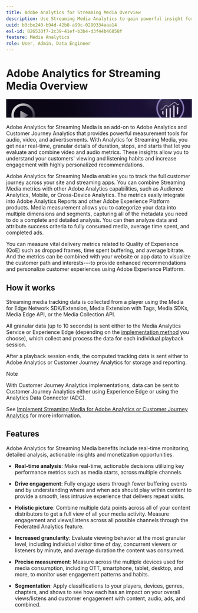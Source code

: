 ```yaml
---
title: Adobe Analytics for Streaming Media Overview
description: Use Streaming Media Analytics to gain powerful insight for content, audio, and advertisements.
uuid: b3cbe240-b94d-42b8-a99c-0280334aaa14
exl-id: 826530f7-2c39-41ef-b3b4-d3f44b46858f
feature: Media Analytics
role: User, Admin, Data Engineer
---
```

# Adobe Analytics for Streaming Media Overview

![Banner](./assets/media_analytics_banner.png)

Adobe Analytics for Streaming Media is an add-on to Adobe Analytics and Customer Journey Analytics that provides powerful measurement tools for audio, video, and advertisements. With Analytics for Streaming Media, you get near real-time, granular details of duration, stops, and starts that let you evaluate and combine video and audio metrics. These insights allow you to understand your customers' viewing and listening habits and increase engagement with highly personalized recommendations.

Adobe Analytics for Streaming Media enables you to track the full customer journey across your site and streaming apps. You can combine Streaming Media metrics with other Adobe Analytics capabilities, such as Audience Analytics, Mobile, or Cross-Device Analytics. The metrics easily integrate into Adobe Analytics Reports and other Adobe Experience Platform products. Media measurement allows you to categorize your data into multiple dimensions and segments, capturing all of the metadata you need to do a complete and detailed analysis. You can then analyze data and attribute success criteria to fully consumed media, average time spent, and completed ads.

You can measure vital delivery metrics related to Quality of Experience (QoE) such as dropped frames, time spent buffering, and average bitrate. And the metrics can be combined with your website or app data to visualize the customer path and interests---to provide enhanced recommendations and personalize customer experiences using Adobe Experience Platform.

## How it works

Streaming media tracking data is collected from a player using the Media for Edge Network SDK/Extension, Media Extension with Tags, Media SDKs, Media Edge API, or the Media Collection API. 

All granular data (up to 10 seconds) is sent either to the Media Analytics Service or Experience Edge (depending on the [implementation method](/help/implementation/overview.md) you choose), which collect and process the data for each individual playback session. 

After a playback session ends, the computed tracking data is sent either to Adobe Analytics or Customer Journey Analytics for storage and reporting. 

>[!NOTE]
>
>With Customer Journey Analytics implementations, data can be sent to Customer Journey Analytics either using Experience Edge or using the Analytics Data Connector (ADC).


See [Implement Streaming Media for Adobe Analytics or Customer Journey Analytics](/help/implementation/overview.md) for more information.

## Features

Adobe Analytics for Streaming Media benefits include real-time monitoring, detailed analysis, actionable insights and monetization opportunities.

*   **Real-time analysis**: Make real-time, actionable decisions utilizing key performance metrics such as media starts, across multiple channels.

*  **Drive engagement**: Fully engage users through fewer buffering events and by understanding where and when ads should play within content to provide a smooth, less intrusive experience that delivers repeat visits.

*   **Holistic picture**: Combine multiple data points across all of your content distributors to get a full view of all your media activity. Measure engagement and views/listens across all possible channels through the Federated Analytics feature.

*   **Increased granularity**: Evaluate viewing behavior at the most granular level, including individual visitor time of day, concurrent viewers or listeners by minute, and average duration the content was consumed.

*   **Precise measurement**: Measure across the multiple devices used for media consumption, including OTT, smartphone, tablet, desktop, and more, to monitor user engagement patterns and habits.

*   **Segmentation**: Apply classifications to your players, devices, genres, chapters, and shows to see how each has an impact on your overall views/listens and customer engagement with content, audio, ads, and combined.
